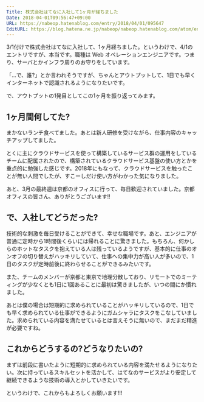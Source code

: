 ```yaml
---
Title: 株式会社はてなに入社して1ヶ月が経ちました
Date: 2018-04-01T09:56:47+09:00
URL: https://nabeop.hatenablog.com/entry/2018/04/01/095647
EditURL: https://blog.hatena.ne.jp/nabeop/nabeop.hatenablog.com/atom/entry/17391345971631265651
---
```


3/1付けで株式会社はてなに入社して、1ヶ月経ちました。というわけで、4/1のエントリですが、本当です。職種は Web オペレーションエンジニアです。つまり、サーバとかインフラ周りのお守りをしています。

「...で、誰?」とか言われそうですが、ちゃんとアウトプットして、1日でも早くインターネットで認識されるようになりたいです。

で、アウトプットの1発目としてこの1ヶ月を振り返ってみます。

<!-- more -->


## 1ヶ月間何してた?

まかないランチ食べてました。あとは新人研修を受けながら、仕事内容のキャッチアップしてました。

とくに主にクラウドサービスを使って構築しているサービス群の運用をしているチームに配属されたので、構築されているクラウドサービス基盤の使い方とかを重点的に勉強した感じです。2018年にもなって、クラウドサービスを触ったことが無い人間でしたが、すこーしだけ使い方がわかった気になりました。

あと、3月の最終週は京都のオフィスに行って、毎日歓迎されていました。京都オフィスの皆さん、ありがとうございます!!

## で、入社してどうだった?

技術的な刺激を毎日受けることができて、幸せな職場です。あと、エンジニアが普通に定時から1時間後くらいには帰れることに驚きました。もちろん、何かしらのホットなタスクを抱えている人は残っているようですが、基本的に仕事のオンオフの切り替えがハッキリしていて、仕事への集中力が高い人が多いので、1日のタスクが定時前後に終わらせることができるみたいです。

また、チームのメンバーが京都と東京で地理分散しており、リモートでのミーティングが少なくとも1日に1回あることに最初は驚きましたが、いつの間にか慣れました。

あとは僕の場合は短期的に求められていることがハッキリしているので、1日でも早く求められている仕事ができるようにガムシャラにタスクをこなしていました。求められている内容を満たせているとは言えそうに無いので、まだまだ精進が必要ですね。

## これからどうするの?どうなりたいの?

まずは前段に書いたように短期的に求められている内容を満たせるようになりたい。次に持っているスキルセットを活かして、はてなのサービスがより安定して継続できるような技術の導入とかしていきたいです。

というわけで、これからもよろしくお願います!!!

